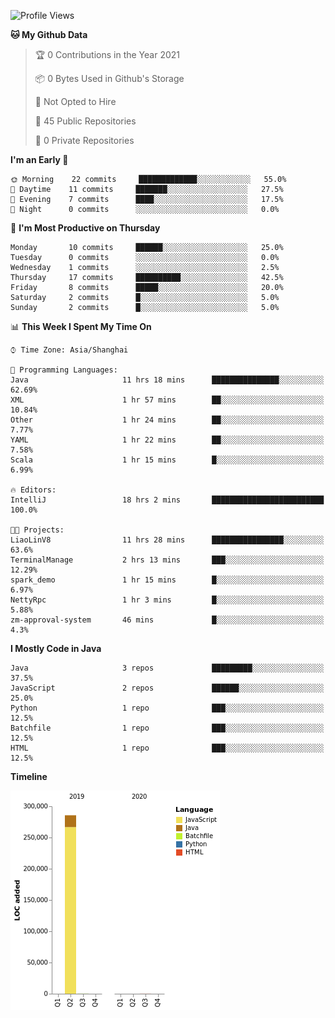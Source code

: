 <!--START_SECTION:waka-->
![Profile Views](http://img.shields.io/badge/Profile%20Views-0-blue)

**🐱 My Github Data** 

> 🏆 0 Contributions in the Year 2021
 > 
> 📦 0 Bytes Used in Github's Storage 
 > 
> 🚫 Not Opted to Hire
 > 
> 📜 45 Public Repositories 
 > 
> 🔑 0 Private Repositories  
 > 
**I'm an Early 🐤** 

```text
🌞 Morning    22 commits     █████████████░░░░░░░░░░░░   55.0% 
🌆 Daytime    11 commits     ███████░░░░░░░░░░░░░░░░░░   27.5% 
🌃 Evening    7 commits      ████░░░░░░░░░░░░░░░░░░░░░   17.5% 
🌙 Night      0 commits      ░░░░░░░░░░░░░░░░░░░░░░░░░   0.0%

```
📅 **I'm Most Productive on Thursday** 

```text
Monday       10 commits     ██████░░░░░░░░░░░░░░░░░░░   25.0% 
Tuesday      0 commits      ░░░░░░░░░░░░░░░░░░░░░░░░░   0.0% 
Wednesday    1 commits      ░░░░░░░░░░░░░░░░░░░░░░░░░   2.5% 
Thursday     17 commits     ██████████░░░░░░░░░░░░░░░   42.5% 
Friday       8 commits      █████░░░░░░░░░░░░░░░░░░░░   20.0% 
Saturday     2 commits      █░░░░░░░░░░░░░░░░░░░░░░░░   5.0% 
Sunday       2 commits      █░░░░░░░░░░░░░░░░░░░░░░░░   5.0%

```


📊 **This Week I Spent My Time On** 

```text
⌚︎ Time Zone: Asia/Shanghai

💬 Programming Languages: 
Java                     11 hrs 18 mins      ███████████████░░░░░░░░░░   62.69% 
XML                      1 hr 57 mins        ██░░░░░░░░░░░░░░░░░░░░░░░   10.84% 
Other                    1 hr 24 mins        ██░░░░░░░░░░░░░░░░░░░░░░░   7.77% 
YAML                     1 hr 22 mins        ██░░░░░░░░░░░░░░░░░░░░░░░   7.58% 
Scala                    1 hr 15 mins        █░░░░░░░░░░░░░░░░░░░░░░░░   6.99%

🔥 Editors: 
IntelliJ                 18 hrs 2 mins       █████████████████████████   100.0%

🐱‍💻 Projects: 
LiaoLinV8                11 hrs 28 mins      ████████████████░░░░░░░░░   63.6% 
TerminalManage           2 hrs 13 mins       ███░░░░░░░░░░░░░░░░░░░░░░   12.29% 
spark_demo               1 hr 15 mins        █░░░░░░░░░░░░░░░░░░░░░░░░   6.97% 
NettyRpc                 1 hr 3 mins         █░░░░░░░░░░░░░░░░░░░░░░░░   5.88% 
zm-approval-system       46 mins             █░░░░░░░░░░░░░░░░░░░░░░░░   4.3%

```

**I Mostly Code in Java** 

```text
Java                     3 repos             █████████░░░░░░░░░░░░░░░░   37.5% 
JavaScript               2 repos             ██████░░░░░░░░░░░░░░░░░░░   25.0% 
Python                   1 repo              ███░░░░░░░░░░░░░░░░░░░░░░   12.5% 
Batchfile                1 repo              ███░░░░░░░░░░░░░░░░░░░░░░   12.5% 
HTML                     1 repo              ███░░░░░░░░░░░░░░░░░░░░░░   12.5%

```


**Timeline**

![Chart not found](https://raw.githubusercontent.com/2720851545/2720851545/master/charts/bar_graph.png) 


<!--END_SECTION:waka-->
